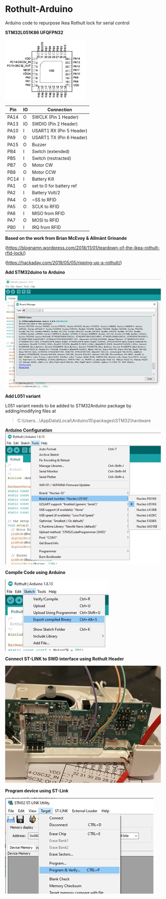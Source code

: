# Rothult-Arduino
Arduino code to repurpose Ikea Rothult lock for serial control

**STM32L051K86 UFQFPN32**

![Pinout](/Images/Pinout.JPG)

Pin | IO | Connection
-|-|-
PA14  | O   | SWCLK (Pin 1 Header)
PA13  | IO  | SWDIO (Pin 2 Header)
PA10  | I   | USART1 RX (Pin 5 Header)
PA9   | O   | USART1 TX (Pin 6 Header)
PA15  | O   | Buzzer
PB4   | I   | Switch (extended)
PB5   | I   | Switch (restracted)
PB7   | O   | Motor CW
PB8   | O   | Motor CCW
PC14  | I   | Battery Kill
PA1   | O   | set to 0 for battery ref
PA2   | I   | Battery Volt/2
PA4   | O   | ~SS to RFID
PA5   | O   | SCLK to RFID
PA6   | I   | MISO from RFID
PA7   | O   | MOSI to RFID
PB0   | I   | IRQ from RFID

**Based on the work from Brian McEvoy & Allmänt Grinande**

(https://blognamn.wordpress.com/2018/11/01/teardown-of-the-ikea-rothult-rfid-lock/)

(https://hackaday.com/2019/05/05/ripping-up-a-rothult/)

**Add STM32duino to Arduino**

![Arduino STM](/Images/ArduinoSTM32.JPG)

**Add L051 variant**

L051 variant needs to be added to STM32Arduino package by adding/modifying files at
> C:\Users\...\AppData\Local\Arduino15\packages\STM32\hardware

**Arduino Configuration**    
![Arduino Configuration](/Images/ArduinoConfig.JPG)

**Compile Code using Arduino**

![Arduino Compile](/Images/ArduinoCompile.JPG)

**Connect ST-LINK to SWD interface using Rothult Header**

![ST-LINK Connection](/Images/SWDconnect.jpg)

**Program device using ST-Link**

![ST-LINK Program](/Images/StlinkProgram.JPG)


